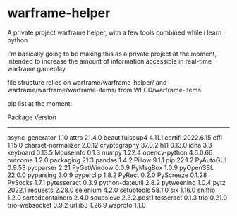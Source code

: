 # warframe-helper
A private project warframe helper, with a few tools combined while i learn python

I'm basically going to be making this as a private project at the moment, intended to increase the amount of information accessible in real-time warframe gameplay

file structure relies on warframe/warframe-helper/ and warframe/warframe/warframe-items/ from WFCD/warframe-items

pip list at the moment:

Package            Version
------------------ -----------
async-generator    1.10
attrs              21.4.0
beautifulsoup4     4.11.1
certifi            2022.6.15
cffi               1.15.0
charset-normalizer 2.0.12
cryptography       37.0.2
h11                0.13.0
idna               3.3
keyboard           0.13.5
MouseInfo          0.1.3
numpy              1.22.4
opencv-python      4.6.0.66
outcome            1.2.0
packaging          21.3
pandas             1.4.2
Pillow             9.1.1
pip                22.1.2
PyAutoGUI          0.9.53
pycparser          2.21
PyGetWindow        0.0.9
PyMsgBox           1.0.9
pyOpenSSL          22.0.0
pyparsing          3.0.9
pyperclip          1.8.2
PyRect             0.2.0
PyScreeze          0.1.28
PySocks            1.7.1
pytesseract        0.3.9
python-dateutil    2.8.2
pytweening         1.0.4
pytz               2022.1
requests           2.28.0
selenium           4.2.0
setuptools         58.1.0
six                1.16.0
sniffio            1.2.0
sortedcontainers   2.4.0
soupsieve          2.3.2.post1
tesseract          0.1.3
trio               0.21.0
trio-websocket     0.9.2
urllib3            1.26.9
wsproto            1.1.0
